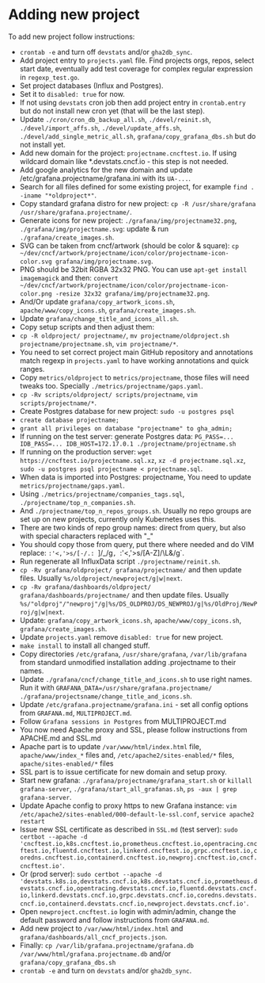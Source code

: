 # Adding new project
  
To add new project follow instructions:
- `crontab -e` and turn off `devstats` and/or `gha2db_sync`.
- Add project entry to `projects.yaml` file. Find projects orgs, repos, select start date, eventually add test coverage for complex regular expression in `regexp_test.go`.
- Set project databases (Influx and Postgres).
- Set it to `disabled: true` for now.
- If not using `devstats` cron job then add project entry in `crontab.entry` but do not install new cron yet (that will be the last step).
- Update `./cron/cron_db_backup_all.sh`, `./devel/reinit.sh`, `./devel/import_affs.sh`, `./devel/update_affs.sh`, `./devel/add_single_metric_all.sh`, `grafana/copy_grafana_dbs.sh` but do not install yet.
- Add new domain for the project: `projectname.cncftest.io`. If using wildcard domain like *.devstats.cncf.io - this step is not needed.
- Add google analytics for the new domain and update /etc/grafana.projectname/grafana.ini with its `UA-...`.
- Search for all files defined for some existing project, for example `find . -iname "*oldproject*"`.
- Copy standard grafana distro for new project: `cp -R /usr/share/grafana /usr/share/grafana.projectname/`.
- Generate icons for new project: `./grafana/img/projectname32.png`, `./grafana/img/projectname.svg`: update & run `./grafana/create_images.sh`.
- SVG can be taken from cncf/artwork (should be color & square): `cp ~/dev/cncf/artwork/projectname/icon/color/projectname-icon-color.svg grafana/img/projectname.svg`.
- PNG should be 32bit RGBA 32x32 PNG. You can use `apt-get install imagemagick` and then: `convert ~/dev/cncf/artwork/projectname/icon/color/projectname-icon-color.png -resize 32x32 grafana/img/projectname32.png`.
- And/Or update `grafana/copy_artwork_icons.sh`, `apache/www/copy_icons.sh`, `grafana/create_images.sh`.
- Update `grafana/change_title_and_icons_all.sh`.
- Copy setup scripts and then adjust them:
- `cp -R oldproject/ projectname/`, `mv projectname/oldproject.sh projectname/projectname.sh`, `vim projectname/*`.
- You need to set correct project main GitHub repository and annotations match regexp in `projects.yaml` to have working annotations and quick ranges.
- Copy `metrics/oldproject` to `metrics/projectname`, those files will need tweaks too. Specially `./metrics/projectname/gaps.yaml`.
- `cp -Rv scripts/oldproject/ scripts/projectname`, `vim scripts/projectname/*`.
- Create Postgres database for new project: `sudo -u postgres psql`
- `create database projectname;`
- `grant all privileges on database "projectname" to gha_admin;`
- If running on the test server: generate Postgres data: `PG_PASS=... IDB_PASS=... IDB_HOST=172.17.0.1 ./projectname/projectname.sh`
- If running on the production server: `wget https://cncftest.io/projectname.sql.xz`, `xz -d projectname.sql.xz`, `sudo -u postgres psql projectname < projectname.sql`.
- When data is imported into Postgres: projectname, You need to update `metrics/projectname/gaps.yaml`.
- Using `./metrics/projectname/companies_tags.sql`,  `./projectname/top_n_companies.sh`.
- And `./projectname/top_n_repos_groups.sh`. Usually no repo groups are set up on new projects, currently only Kubernetes uses this.
- There are two kinds of repo group names: direct from query, but also with special characters replaced with "_"
- You should copy those from query, put there where needed and do VIM replace: `:'<,'>s/[-/.: `]/_/g`, `:'<,'>s/[A-Z]/\L&/g`.
- Run regenerate all InfluxData script `./projectname/reinit.sh`.
- `cp -Rv grafana/oldproject/ grafana/projectname/` and then update files. Usually `%s/oldproject/newproject/g|w|next`.
- `cp -Rv grafana/dashboards/oldproject/ grafana/dashboards/projectname/` and then update files. Usually `%s/"oldproj"/"newproj"/g|%s/DS_OLDPROJ/DS_NEWPROJ/g|%s/OldProj/NewProj/g|w|next`.
- Update: `grafana/copy_artwork_icons.sh`, `apache/www/copy_icons.sh`, `grafana/create_images.sh`.
- Update `projects.yaml` remove `disabled: true` for new project.
- `make install` to install all changed stuff.
- Copy directories `/etc/grafana`, `/usr/share/grafana`, `/var/lib/grafana` from standard unmodified installation adding .projectname to their names.
- Update `./grafana/cncf/change_title_and_icons.sh` to use right names. Run it with `GRAFANA_DATA=/usr/share/grafana.projectname/ ./grafana/projectsname/change_title_and_icons.sh`.
- Update `/etc/grafana.projectname/grafana.ini` - set all config options from `GRAFANA.md`, `MULTIPROJECT.md`.
- Follow `Grafana sessions in Postgres` from MULTIPROJECT.md
- You now need Apache proxy and SSL, please follow instructions from APACHE.md and SSL.md
- Apache part is to update `/var/www/html/index.html` file, `apache/www/index_*` files and, `/etc/apache2/sites-enabled/*` files, `apache/sites-enabled/*` files
- SSL part is to issue certificate for new domain and setup proxy.
- Start new grafana: `./grafana/projectname/grafana_start.sh` or `killall grafana-server`, `./grafana/start_all_grafanas.sh`, `ps -aux | grep grafana-server`.
- Update Apache config to proxy https to new Grafana instance: `vim /etc/apache2/sites-enabled/000-default-le-ssl.conf`, `service apache2 restart`
- Issue new SSL certificate as described in `SSL.md` (test server): `sudo certbot --apache -d 'cncftest.io,k8s.cncftest.io,prometheus.cncftest.io,opentracing.cncftest.io,fluentd.cncftest.io,linkerd.cncftest.io,grpc.cncftest.io,coredns.cncftest.io,containerd.cncftest.io,newproj.cncftest.io,cncf.cncftest.io'`.
- Or (prod server): `sudo certbot --apache -d 'devstats.k8s.io,devstats.cncf.io,k8s.devstats.cncf.io,prometheus.devstats.cncf.io,opentracing.devstats.cncf.io,fluentd.devstats.cncf.io,linkerd.devstats.cncf.io,grpc.devstats.cncf.io,coredns.devstats.cncf.io,containerd.devstats.cncf.io,newproject.devstats.cncf.io'`.
- Open `newproject.cncftest.io` login with admin/admin, change the default password and follow instructions from `GRAFANA.md`.
- Add new project to `/var/www/html/index.html` and `grafana/dashboards/all_cncf_projects.json`.
- Finally: `cp /var/lib/grafana.projectname/grafana.db /var/www/html/grafana.projectname.db` and/or `grafana/copy_grafana_dbs.sh`
- `crontab -e` and turn on `devstats` and/or `gha2db_sync`.
